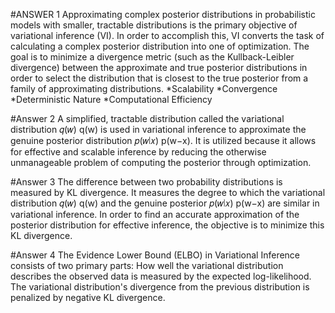 #ANSWER 1
Approximating complex posterior distributions in probabilistic models with smaller, tractable
distributions is the primary objective of variational inference (VI). In order to accomplish this,
VI converts the task of calculating a complex posterior distribution into one of optimization.
The goal is to minimize a divergence metric (such as the Kullback-Leibler divergence) between 
the approximate and true posterior distributions in order to select the distribution that is closest
to the true posterior from a family of approximating distributions.
 *Scalability
 *Convergence
 *Deterministic Nature
 *Computational Efficiency

 #Answer 2
 A simplified, tractable distribution called the variational distribution 𝑞(𝑤) q(w) is used in
 variational inference to approximate the genuine posterior distribution 𝑝(𝑤∣𝑥) p(w−x).
 It is utilized because it allows for effective and scalable inference by reducing the
 otherwise unmanageable problem of computing the posterior through optimization.

 #Answer 3
 The difference between two probability distributions is measured by KL divergence.
 It measures the degree to which the variational distribution 𝑞(𝑤) q(w) and the 
 genuine posterior 𝑝(𝑤∣𝑥) p(w−x) are similar in variational inference. 
 In order to find an accurate approximation of the posterior distribution
 for effective inference, the objective is to minimize this KL divergence.

 #Answer 4
 The Evidence Lower Bound (ELBO) in Variational Inference consists of two primary parts:
 How well the variational distribution describes the observed data is measured by the expected log-likelihood.
 The variational distribution's divergence from the previous distribution is penalized by negative KL divergence.
